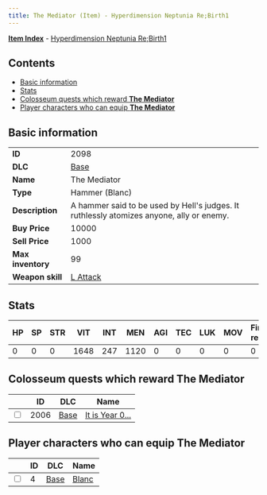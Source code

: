 ```yaml
---
title: The Mediator (Item) - Hyperdimension Neptunia Re;Birth1
---
```


[**Item Index**](/neptunia/rb1/item/index.html) - [Hyperdimension Neptunia Re;Birth1](/neptunia/rb1)

## Contents

- [Basic information](#basic-information)
- [Stats](#stats)
- [Colosseum quests which reward **The Mediator**](#colosseum-quests-which-reward-the-mediator)
- [Player characters who can equip **The Mediator**](#player-characters-who-can-equip-the-mediator)
## Basic information

|   |   |
| -- | -- |
| **ID** | 2098 |
| **DLC** | [Base](/neptunia/rb1/dlc/1-base.html) |
| **Name** | The Mediator |
| **Type** | Hammer (Blanc) |
| **Description** | A hammer said to be used by Hell's judges. It ruthlessly atomizes anyone, ally or enemy. |
| **Buy Price** | 10000 |
| **Sell Price** | 1000 |
| **Max inventory** | 99 |
| **Weapon skill** | [L Attack](/neptunia/rb1/skill/1-602-l-attack.html) |


## Stats

| HP | SP | STR | VIT | INT | MEN | AGI | TEC | LUK | MOV | Fire res. | Ice res. | Wind res. | Lightning res. |
| -- | -- | --- | --- | --- | --- | --- | --- | --- | --- | --------- | -------- | --------- | -------------- |
| 0 | 0 | 0 | 1648 | 247 | 1120 | 0 | 0 | 0 | 0 | 0 | 0 | 0 | 0 |


## Colosseum quests which reward **The Mediator**

|    | ID | DLC | Name |
| -- | -- | --- | ---- |
| <input type="checkbox" id="rb1-colosseum-1-2006" class="trackbox" /> | 2006 | [Base](/neptunia/rb1/dlc/1-base.html) | [It is Year 0...](/neptunia/rb1/colosseum/1-2006-it-is-year-0.html) |


## Player characters who can equip **The Mediator**

|    | ID | DLC | Name |
| -- | -- | --- | ---- |
| <input type="checkbox" id="rb1-player-1-4" class="trackbox" /> | 4 | [Base](/neptunia/rb1/dlc/1-base.html) | [Blanc](/neptunia/rb1/player/1-4-blanc.html) |
